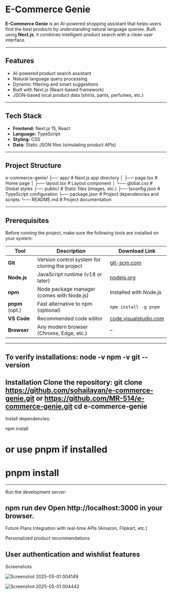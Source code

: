 # E-Commerce Genie

**E-Commerce Genie** is an AI-powered shopping assistant that helps users find the best products by understanding natural language queries. Built using **Next.js**, it combines intelligent product search with a clean user interface.

------------------------------------------------------------------------------------------------------------------------------------------------------------------------------

## Features

- AI-powered product search assistant  
- Natural language query processing  
- Dynamic filtering and smart suggestions  
- Built with Next.js (React-based framework)  
- JSON-based local product data (shirts, pants, perfumes, etc.)

------------------------------------------------------------------------------------------------------------------------------------------------------------------------------

## Tech Stack

- **Frontend:** Next.js 15, React  
- **Language:** TypeScript  
- **Styling:** CSS  
- **Data:** Static JSON files (simulating product APIs)

------------------------------------------------------------------------------------------------------------------------------------------------------------------------------

## Project Structure

e-commerce-genie/ ├── app/ # Next.js app directory │ ├── page.tsx # Home page │ ├── layout.tsx # Layout component │ └── global.css # Global styles ├── public/ # Static files (images, etc.) ├── tsconfig.json # TypeScript configuration ├── package.json # Project dependencies and scripts └── README.md # Project documentation

------------------------------------------------------------------------------------------------------------------------------------------------------------------------------

## Prerequisites

Before running the project, make sure the following tools are installed on your system:

| Tool            | Description                                      | Download Link                                |
|-----------------|--------------------------------------------------|----------------------------------------------|
| **Git**         | Version control system for cloning the project   | [git-scm.com](https://git-scm.com/downloads) |
| **Node.js**     | JavaScript runtime (v18 or later)                | [nodejs.org](https://nodejs.org/)            |
| **npm**         | Node package manager (comes with Node.js)        | Installed with Node.js                       |
| **pnpm** (opt.) | Fast alternative to npm (optional)               | `npm install -g pnpm`                        |
| **VS Code**     | Recommended code editor                          | [code.visualstudio.com](https://code.visualstudio.com/) |
| **Browser**     | Any modern browser (Chrome, Edge, etc.)          | –                                            |

------------------------------------------------------------------------------------------------------------------------------------------------------------------------------

To verify installations:
node -v
npm -v
git --version
------------------------------------------------------------------------------------------------------------------------------------------------------------------------------

Installation
Clone the repository:
git clone https://github.com/sohailayan/e-commerce-genie.git or https://github.com/MR-514/e-commerce-genie.git
cd e-commerce-genie
------------------------------------------------------------------------------------------------------------------------------------------------------------------------------

Install dependencies:

npm install
# or use pnpm if installed
# pnpm install
------------------------------------------------------------------------------------------------------------------------------------------------------------------------------

Run the development server:

npm run dev
Open http://localhost:3000 in your browser.
------------------------------------------------------------------------------------------------------------------------------------------------------------------------------

Future Plans
Integration with real-time APIs (Amazon, Flipkart, etc.)

Personalized product recommendations

User authentication and wishlist features
------------------------------------------------------------------------------------------------------------------------------------------------------------------------------

Screenshots

![Screenshot 2025-05-01 004149](https://github.com/user-attachments/assets/ec6c3e08-5a3a-4c7c-8891-d42934319049)

![Screenshot 2025-05-01 004442](https://github.com/user-attachments/assets/21e3d9d3-34ad-468c-9ecf-0445c831fc1f)


